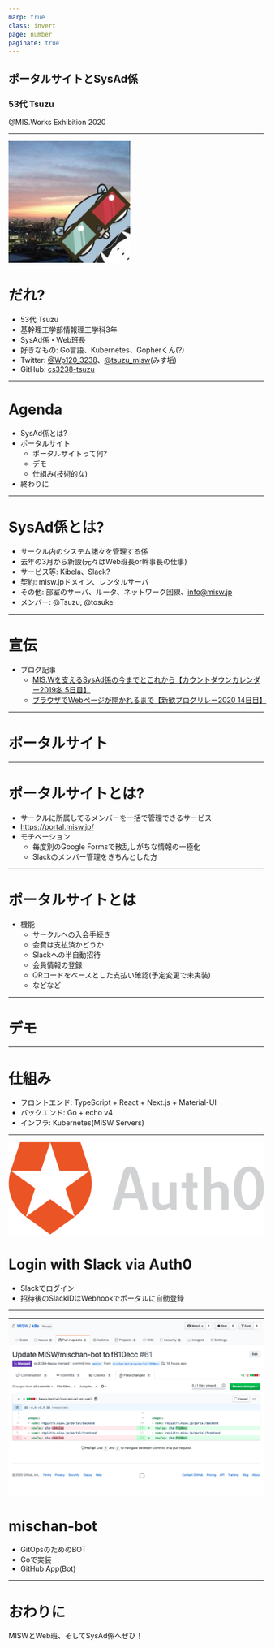 ```yaml
---
marp: true
class: invert
page: number
paginate: true
---
```


## ポータルサイトとSysAd係
### 53代 Tsuzu

@MIS.Works Exhibition 2020

---
![bg contain right:33%](./icon.jpg)

# だれ?
- 53代 Tsuzu
- 基幹理工学部情報理工学科3年
- SysAd係・Web班長
- 好きなもの: Go言語、Kubernetes、Gopherくん(?)
- Twitter: [@Wp120_3238](https://twitter.com/Wp120_3238)、[@tsuzu_misw](https://twitter.com/tsuzu_misw)(みす垢)
- GitHub: [cs3238-tsuzu](https://github.com/cs3238-tsuzu)

---
# Agenda
- SysAd係とは?
- ポータルサイト
    - ポータルサイトって何?
    - デモ
    - 仕組み(技術的な)
- 終わりに

---
# SysAd係とは?
- サークル内のシステム諸々を管理する係
- 去年の3月から新設(元々はWeb班長or幹事長の仕事)
- サービス等: Kibela、Slack?
- 契約: misw.jpドメイン、レンタルサーバ
- その他: 部室のサーバ、ルータ、ネットワーク回線、info@misw.jp
- メンバー: @Tsuzu, @tosuke

---
# 宣伝
- ブログ記事
    - [MIS.Wを支えるSysAd係の今までとこれから【カウントダウンカレンダー2019冬 5日目】](https://blog.misw.jp/entry/2019/12/16/000000)
    - [ブラウザでWebページが開かれるまで【新歓ブログリレー2020 14日目】](https://blog.misw.jp/entry/2020/04/14/000000)
---

# ポータルサイト

---

# ポータルサイトとは?
- サークルに所属してるメンバーを一括で管理できるサービス
- https://portal.misw.jp/
- モチベーション
    - 毎度別のGoogle Formsで散乱しがちな情報の一極化
    - Slackのメンバー管理をきちんとした方

---

# ポータルサイトとは
- 機能
    - サークルへの入会手続き
    - 会費は支払済かどうか
    - Slackへの半自動招待
    - 会員情報の登録
    - QRコードをベースとした支払い確認(予定変更で未実装)
    - などなど

---

# デモ

---

# 仕組み
- フロントエンド: TypeScript + React + Next.js + Material-UI
- バックエンド: Go + echo v4
- インフラ: Kubernetes(MISW Servers)

---
![bg contain right:33%](./auth0-logo-fordarkbg.png)

# Login with Slack via Auth0
- Slackでログイン
- 招待後のSlackIDはWebhookでポータルに自動登録

---

![bg contain right:60%](./スクリーンショット%202020-05-06%2013.34.12.png)

# mischan-bot
- GitOpsのためのBOT
- Goで実装
- GitHub App(Bot)

---
# おわりに
MISWとWeb班、そしてSysAd係へぜひ！